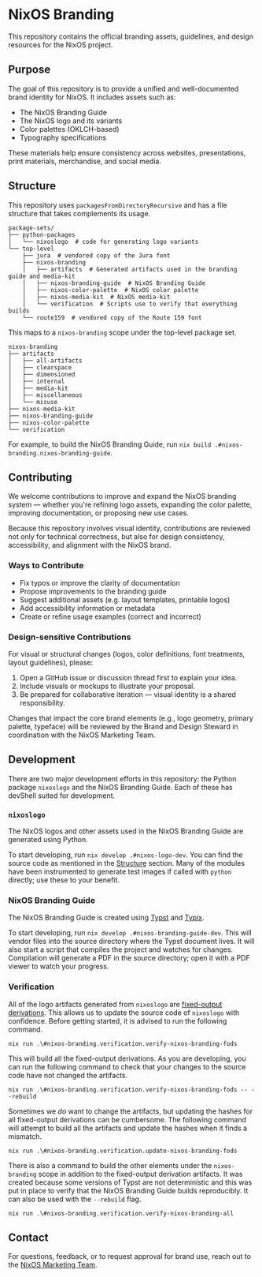 # NixOS Branding

This repository contains the official branding assets, guidelines, and design resources for the NixOS project.

## Purpose

The goal of this repository is to provide a unified and well-documented brand identity for NixOS.
It includes assets such as:

- The NixOS Branding Guide
- The NixOS logo and its variants
- Color palettes (OKLCH-based)
- Typography specifications

These materials help ensure consistency across websites, presentations, print materials, merchandise, and social media.

## Structure

This repository uses `packagesFromDirectoryRecursive` and has a file structure that takes complements its usage.

```
package-sets/
├── python-packages
│   └── nixoslogo  # code for generating logo variants
└── top-level
    ├── jura  # vendored copy of the Jura font
    ├── nixos-branding
    │   ├── artifacts  # Generated artifacts used in the branding guide and media-kit
    │   ├── nixos-branding-guide  # NixOS Branding Guide
    │   ├── nixos-color-palette  # NixOS color palette
    │   ├── nixos-media-kit  # NixOS media-kit
    │   └── verification  # Scripts use to verify that everything builds
    └── route159  # vendored copy of the Route 159 font
```

This maps to a `nixos-branding` scope under the top-level package set.

```
nixos-branding
├── artifacts
│   ├── all-artifacts
│   ├── clearspace
│   ├── dimensioned
│   ├── internal
│   ├── media-kit
│   ├── miscellaneous
│   └── misuse
├── nixos-media-kit
├── nixos-branding-guide
├── nixos-color-palette
└── verification
```

For example, to build the NixOS Branding Guide, run `nix build .#nixos-branding.nixos-branding-guide`.

## Contributing

We welcome contributions to improve and expand the NixOS branding system — whether you're refining logo assets, expanding the color palette, improving documentation, or proposing new use cases.

Because this repository involves visual identity, contributions are reviewed not only for technical correctness, but also for design consistency, accessibility, and alignment with the NixOS brand.

### Ways to Contribute

- Fix typos or improve the clarity of documentation
- Propose improvements to the branding guide
- Suggest additional assets (e.g. layout templates, printable logos)
- Add accessibility information or metadata
- Create or refine usage examples (correct and incorrect)

### Design-sensitive Contributions

For visual or structural changes (logos, color definitions, font treatments, layout guidelines), please:

1. Open a GitHub issue or discussion thread first to explain your idea.
1. Include visuals or mockups to illustrate your proposal.
1. Be prepared for collaborative iteration — visual identity is a shared responsibility.

Changes that impact the core brand elements (e.g., logo geometry, primary palette, typeface) will be reviewed by the Brand and Design Steward in coordination with the NixOS Marketing Team.

## Development

There are two major development efforts in this repository: the Python package `nixoslogo` and the NixOS Branding Guide.
Each of these has devShell suited for development.

### `nixoslogo`

The NixOS logos and other assets used in the NixOS Branding Guide are generated using Python.

To start developing, run `nix develop .#nixos-logo-dev`.
You can find the source code as mentioned in the [Structure](#structure) section.
Many of the modules have been instrumented to generate test images if called with `python` directly; use these to your benefit.

### NixOS Branding Guide

The NixOS Branding Guide is created using [Typst](https://github.com/typst/typst) and [Typix](https://github.com/loqusion/typix).

To start developing, run `nix develop .#nixos-branding-guide-dev`.
This will vendor files into the source directory where the Typst document lives.
It will also start a script that compiles the project and watches for changes.
Compilation will generate a PDF in the source directory; open it with a PDF viewer to watch your progress.

### Verification

All of the logo artifacts generated from `nixoslogo` are [fixed-output derivations][fods].
This allows us to update the source code of `nixoslogo` with confidence.
Before getting started, it is advised to run the following command.

```
nix run .\#nixos-branding.verification.verify-nixos-branding-fods
```

This will build all the fixed-output derivations.
As you are developing, you can run the following command to check that your changes to the source code have not changed the artifacts.

```
nix run .\#nixos-branding.verification.verify-nixos-branding-fods -- --rebuild
```

Sometimes we _do_ want to change the artifacts, but updating the hashes for all fixed-output derivations can be cumbersome.
The following command will attempt to build all the artifacts and update the hashes when it finds a mismatch.

```
nix run .\#nixos-branding.verification.update-nixos-branding-fods
```

There is also a command to build the other elements under the `nixos-branding` scope in addition to the fixed-output derivation artifacts.
It was created because some versions of Typst are not deterministic and this was put in place to verify that the NixOS Branding Guide builds reproducibly.
It can also be used with the `--rebuild` flag.

```
nix run .\#nixos-branding.verification.verify-nixos-branding-all
```

## Contact

For questions, feedback, or to request approval for brand use, reach out to the [NixOS Marketing Team](https://nixos.org/community/teams/marketing/).

[fods]: https://nix.dev/manual/nix/latest/glossary.html?highlight=fixed-output#gloss-fixed-output-derivation
